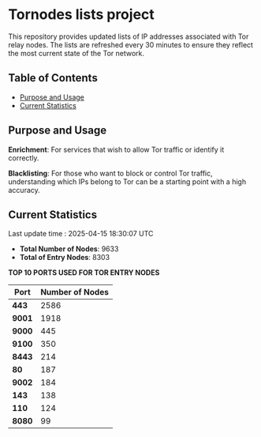 # Tornodes lists project

This repository provides updated lists of IP addresses associated with Tor relay nodes. The lists are refreshed every 30 minutes to ensure they reflect the most current state of the Tor network.

## Table of Contents

- [Purpose and Usage](#purpose-and-usage)
- [Current Statistics](#current-statistics)


## Purpose and Usage

**Enrichment**: For services that wish to allow Tor traffic or identify it correctly.

**Blacklisting**: For those who want to block or control Tor traffic, understanding which IPs belong to Tor can be a starting point with a high accuracy.

## Current Statistics

Last update time : 2025-04-15 18:30:07 UTC

- **Total Number of Nodes**: 9633
- **Total of Entry Nodes**: 8303

**TOP 10 PORTS USED FOR TOR ENTRY NODES**

| **Port** | **Number of Nodes** |
|------|-----------------|
| **443**   | 2586  |
| **9001**   | 1918  |
| **9000**   | 445  |
| **9100**   | 350  |
| **8443**   | 214  |
| **80**   | 187  |
| **9002**   | 184  |
| **143**   | 138  |
| **110**   | 124  |
| **8080**   | 99  |

